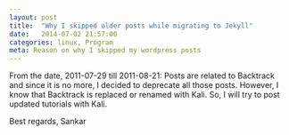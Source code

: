 ```yaml
---
layout: post
title:  "Why I skipped older posts while migrating to Jekyll"
date:   2014-07-02 21:57:00
categories: linux, Program
meta: Reason on why I skipped my wordpress posts
---
```


From the date, 2011-07-29 till 2011-08-21:
Posts are related to Backtrack and since it is no more, I decided to deprecate all those posts.
However, I know that Backtrack is replaced or renamed with Kali. So, I will try to post updated tutorials with Kali.

Best regards, Sankar